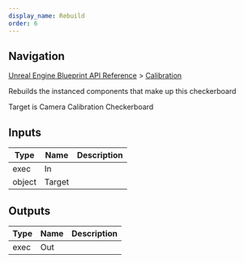 ```yaml
---
display_name: Rebuild
order: 6
---
```

## Navigation

[Unreal Engine Blueprint API Reference](https://dev.epicgames.com/documentation/en-us/unreal-engine/BlueprintAPI) > [Calibration](https://dev.epicgames.com/documentation/en-us/unreal-engine/BlueprintAPI/Calibration)

Rebuilds the instanced components that make up this checkerboard

Target is Camera Calibration Checkerboard

## Inputs

| Type | Name | Description |
| --- | --- | --- |
| exec | In |  |
| object | Target |  |

## Outputs

| Type | Name | Description |
| --- | --- | --- |
| exec | Out |  |

